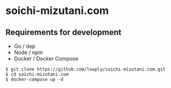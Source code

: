 # soichi-mizutani.com

## Requirements for development

- Go / dep
- Node / npm
- Docker / Docker Compose

```
$ git clone https://github.com/lowply/soichi-mizutani.com.git
$ cd soichi-mizutani.com
$ docker-compose up -d
```
